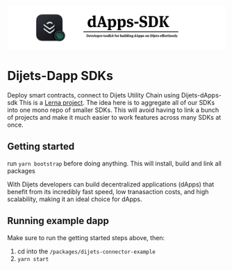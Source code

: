 <div align="center">
  <img src="resources/dapps-sdk.png?raw=true">
</div>

# Dijets-Dapp SDKs

Deploy smart contracts, connect to Dijets Utility Chain using Dijets-dApps-sdk
This is a [Lerna project](https://github.com/lerna/lerna). The idea here is to aggregate all of our SDKs into one mono repo of smaller SDKs. This will avoid having to link a bunch of projects and make it much easier to work features across many SDKs at once.

## Getting started

run `yarn bootstrap` before doing anything. This will install, build and link all packages

With Dijets developers can build decentralized applications (dApps) that benefit from its incredibly fast speed, low tranasaction costs, and high scalability, making it an ideal choice for dApps. 

## Running example dapp

Make sure to run the getting started steps above, then:

1. cd into the `/packages/dijets-connector-example`
2. `yarn start`
